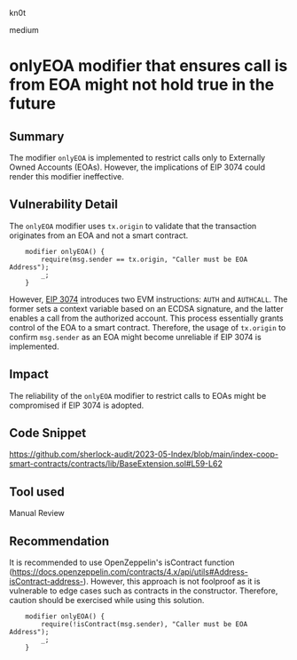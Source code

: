 kn0t

medium

# onlyEOA modifier that ensures call is from EOA might not hold true in the future

## Summary
The modifier `onlyEOA` is implemented to restrict calls only to Externally Owned Accounts (EOAs). However, the implications of EIP 3074 could render this modifier ineffective.

## Vulnerability Detail
The `onlyEOA` modifier uses `tx.origin` to validate that the transaction originates from an EOA and not a smart contract.
```solidity
    modifier onlyEOA() {
        require(msg.sender == tx.origin, "Caller must be EOA Address");
        _;
    }
```

However, [EIP 3074](https://eips.ethereum.org/EIPS/eip-3074#abstract) introduces two EVM instructions: `AUTH` and `AUTHCALL`. The former sets a context variable based on an ECDSA signature, and the latter enables a call from the authorized account. This process essentially grants control of the EOA to a smart contract. Therefore, the usage of `tx.origin` to confirm `msg.sender` as an EOA might become unreliable if EIP 3074 is implemented.

## Impact
The reliability of the `onlyEOA` modifier to restrict calls to EOAs might be compromised if EIP 3074 is adopted.

## Code Snippet
https://github.com/sherlock-audit/2023-05-Index/blob/main/index-coop-smart-contracts/contracts/lib/BaseExtension.sol#L59-L62

## Tool used

Manual Review

## Recommendation
It is recommended to use OpenZeppelin's isContract function (https://docs.openzeppelin.com/contracts/4.x/api/utils#Address-isContract-address-). However, this approach is not foolproof as it is vulnerable to edge cases such as contracts in the constructor. Therefore, caution should be exercised while using this solution.

```solidity
    modifier onlyEOA() {
        require(!isContract(msg.sender), "Caller must be EOA Address");
        _;
    }
```